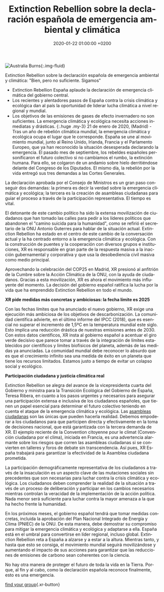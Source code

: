 ﻿---
layout: page-small-width
lang: es
title: "Extinction Rebellion sobre la declaración española de emergencia ambiental y climática"
slug: spain-climate-emergency
date: 2020-01-22 01:00:00 +0200
categories:
  - press
published: true
header-class: "bg-black text-light-gray"
banner: 
seoImage: /assets/img/press/2020/01/22/spanish-emergency.jpg
---
![Australia
Burns](/assets/img/press/2020/01/22/spanish-emergency.jpg){:.img-fluid}

Extinction Rebellion sobre la declaración española de emergencia ambiental y
climática: "Bien, pero no suficiente. Sigamos"

-   Extinction Rebellion España aplaude la declaración de emergencia
    climática del gobierno central.
-   Los recientes y alentadores pasos de España contra la crisis climática y
    ecológica dan al país la oportunidad de liderar lucha climática a nivel
    regional y mundial.
-   Los objetivos de las emisiones de gases de efecto invernadero no son suficientes. La emergencia climática y ecológica necesita acciones inmediatas y drásticas.
{:.huge .my-3}
21 de enero de 2020, (Madrid) - Tras un año de rebelión climática mundial, la emergencia climática y ecológica ocupa el lugar que le corresponde. España se une al movimiento mundial, junto al Reino Unido, Irlanda, Francia y el Parlamento Europeo, que ya han reconocido la situación desesperada declarando la emergencia. El pasado mes de septiembre, los rebeldes españoles personificaron el futuro colectivo si no cambiamos el rumbo, la extinción humana. Para ello, se colgaron de un andamio sobre hielo derritiéndose delante del Congreso de los Diputados. El mismo día, la rebelión por la vida entregó sus tres demandas a las Cortes Generales.

La declaración aprobada por el Consejo de Ministros es un gran paso
conseguir dos demandas: la primera es decir la verdad sobre la emergencia
climática y ecológica; la tercera es la creación de asambleas ciudadanas
para guiar el proceso a través de la participación representativa. El tiempo
es vital.

El detonante de este cambio político ha sido la extensa movilización de
ciudadanos que han tomado las calles para pedir a los líderes políticos que
abandonen el "camino suicida para la humanidad", como se refirió el
secretario de la ONU Antonio Guterres para hablar de la situación actual.
Extinction Rebellion ha estado en el centro de este cambio de la
conversación actual y la ha centrado entorno a la emergencia climática y
ecológica. Con la construcción de puentes y la cooperación con diversos
grupos e instituciones, XR es responsable en gran parte de la respuesta
masiva a la inacción gubernamental y corporativa y que usa la desobediencia
civil masiva como medio principal.

Aprovechando la celebración del COP25 en Madrid, XR presionó al anfitrión de
la Cumbre sobre la Acción Climática de la ONU, con la ayuda de
ciudadanos. Gracias a esta movilización, XR es ahora el movimiento más
influyente del momento. La decisión del gobierno español ratifica la lucha
por la vida que ha emprendido Extinction Rebellion en todo el mundo.

**XR pide medidas más concretas y ambiciosas: la fecha límite es 2025**

Con las fechas límites que ha anunciado el nuevo gobierno, XR exige una
ejecución más ambiciosa de los objetivos de descarbonización. La comunidad
científica advierte, en el último informe del IPCC (2018), que es esencial
no superar el incremento de 1,5ºC en la temperatura mundial este siglo. Esto
implica una reducción drástica de nuestras emisiones antes de 2030. Con
estos datos científicos, XR insta al gobierno español a acentuar el giro
verde decisivo que parece tomar a través de la integración de límites
establecidos por científicos y límites biofísicos del planeta, además de las
medidas ya anunciadas. La comunidad mundial debe reconocer lo absurdo que es
que el crecimiento infinito sea una medida de éxito en un planeta que tiene
los recursos limitados. Estamos justo a tiempo de evitar un colapso social y
ecológico.

**Participación ciudadana y justicia climática real**

Extinction Rebellion se alegra del avance de la vicepresidenta cuarta del
Gobierno y ministra para la Transición Ecológica del Gobierno de España,
Teresa Ribera, en cuanto a los pasos urgentes y necesarios para asegurar una
participación extensa e inclusiva de los ciudadanos españoles, que tienen un
papel esencial para determinar el futuro colectivo teniendo en cuenta el
ataque de la emergencia climática y ecológica. Las [asambleas
ciudadanas](https://elpais.com/sociedad/2019/08/27/actualidad/1566899172_164145.html)
son las únicas que pueden hacerla realidad. Debemos empoderar a los
ciudadanos para que participen directa y efectivamente en la toma de
decisiones nacional, que está garantizada con la tercera demanda de XR. El
ejemplo reciente de la Convention citoyenne pour le climat (Convención
ciudadana por el clima), iniciada en Francia, es una advertencia alarmante
sobre los riesgos que corren las asambleas ciudadanas si se convierten en
talleres y foros de debate sin transcendencia. Así pues, XR España trabajará
para garantizar la efectividad de la Asamblea ciudadana prometida.

La participación demográficamente representativa de los ciudadanos a través
de la insaculación es un aspecto clave de las mutaciones sociales sin
precedentes que son necesarias para luchar contra la crisis climática y
ecológica. Los ciudadanos deben comprender la realidad de la situación a
través de un proceso de deliberación y participar en los cambios necesarios
mientras controlan la veracidad de la implementación de la acción
política. Nada menor será suficiente para luchar contra la mayor amenaza a
la que ha hecho frente la humanidad.

En los próximos meses, el gobierno español tendrá que tomar medidas
concretas, incluida la aprobación del Plan Nacional Integrado de Energía y
Clima (PNIEC) de la ONU. De esta manera, debe demostrar su compromiso para
mitigar la emergencia climática y ecológica y adaptarse a ella. España está
en el umbral para convertirse en líder regional, incluso global. Extinction
Rebellion reta a España a alzarse y a estar a la altura. Mientras tanto, y
hasta que esto se consiga, el movimiento mundial seguirá movilizándose y
aumentando el impacto de sus acciones para garantizar que las reducciones de
emisiones de carbono sean coherentes con la ciencia.

No hay otra manera de proteger el futuro de toda la vida en la
Tierra. Porque, al fin y al cabo, como la declaración española reconoce
finalmente, esto es una emergencia.

 [find your group](/groups){.xr-button}


